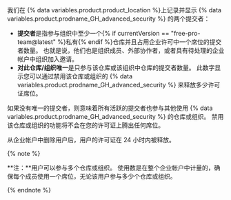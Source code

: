 我们在 {% data variables.product.product_location %}上记录并显示 {% data variables.product.prodname_GH_advanced_security %} 的两个提交者：

- **提交者**是指参与组织中至少一个{% if currentVersion == "free-pro-team@latest" %}私有{% endif %}仓库并且占用企业许可中一个席位的提交者数量。 也就是说，他们也是组织成员、外部协作者，或者具有待处理的企业帐户中组织加入邀请。
- **对此仓库/组织唯一**是只参与该仓库或该组织中仓库的提交者数量。 此数字显示您可以通过禁用该仓库或组织的 {% data variables.product.prodname_GH_advanced_security %} 来释放多少许可证席位。

如果没有唯一的提交者，则意味着所有活跃的提交者也参与其他使用 {% data variables.product.prodname_GH_advanced_security %} 的仓库或组织。 禁用该仓库或组织的功能将不会在您的许可证上腾出任何席位。

从企业帐户中删除用户后，用户的许可证在 24 小时内被释放。

{% note %}

**注：**用户可以参与多个仓库或组织。 使用数是在整个企业帐户中计量的，确保每个成员使用一个席位，无论该用户参与多少个仓库或组织。

{% endnote %}

